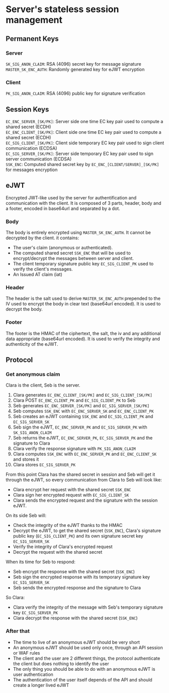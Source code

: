 # Server's stateless session management

## Permanent Keys

### Server
`SK_SIG_ANON_CLAIM`: RSA (4096) secret key for message signature  
`MASTER_SK_ENC_AUTH`: Randomly generated key for eJWT encryption  

### Client
`PK_SIG_ANON_CLAIM`: RSA (4096) public key for signature verification  

## Session Keys
`EC_ENC_SERVER_[SK/PK]`: Server side one time EC key pair used to compute a shared secret (ECDH)  
`EC_ENC_CLIENT_[SK/PK]`: Client side one time EC key pair used to compute a shared secret (ECDH)  
`EC_SIG_CLIENT_[SK/PK]`: Client side temporary EC key pair used to sign client communication (ECDSA)  
`EC_SIG_SERVER_[SK/PK]`: Server side temporary EC key pair used to sign server communication (ECDSA)  
`SSK_ENC`: Computed shared secret key by `EC_ENC_[CLIENT/SERVER]_[SK/PK]` for messages encryption

## eJWT
Encrypted JWT-like used by the server for authentification and communication with the client. It is composed of 3 parts, header, body and a footer, encoded in base64url and separated by a dot.
### Body
The body is entirely encrypted using `MASTER_SK_ENC_AUTH`. It cannot be decrypted by the client. it contains:  
- The user's claim (anonymous or authenticated).
- The computed shared secret `SSK_ENC` that will be used to encrypt/decrypt the messages between server and client.
- The client temporary signature public key `EC_SIG_CLIENT_PK` used to verify the client's messages.
- An Issued AT claim (iat)
### Header
The header is the salt used to derive `MASTER_SK_ENC_AUTH` prepended to the IV used to encrypt the body in clear text (base64url encoded). It is used to decrypt the body.  
### Footer
The footer is the HMAC of the ciphertext, the salt, the iv and any additional data appropriate (base64url encoded). It is used to verify the integrity and authenticity of the eJWT.  

## Protocol

### Get anonymous claim
Clara is the client, Seb is the server.  
  
1. Clara generates `EC_ENC_CLIENT_[SK/PK]` and `EC_SIG_CLIENT_[SK/PK]`
2. Clara POST `EC_ENC_CLIENT_PK` and `EC_SIG_CLIENT_PK` to Seb
3. Seb generates `EC_ENC_SERVER_[SK/PK]` and `EC_SIG_SERVER_[SK/PK]`
4. Seb computes `SSK_ENC` with `EC_ENC_SERVER_SK` and `EC_ENC_CLIENT_PK`
5. Seb creates an eJWT containing `SSK_ENC` and `EC_SIG_CLIENT_PK` and `EC_SIG_SERVER_SK`
6. Seb sign the eJWT,  `EC_ENC_SERVER_PK` and `EC_SIG_SERVER_PK` with `SK_SIG_ANON_CLAIM`
7. Seb returns the eJWT, `EC_ENC_SERVER_PK`, `EC_SIG_SERVER_PK` and the signature to Clara
8. Clara verify the response signature with `PK_SIG_ANON_CLAIM`
9. Clara computes `SSK_ENC` with `EC_ENC_SERVER_PK` and `EC_ENC_CLIENT_SK` and stores it
10. Clara stores `EC_SIG_SERVER_PK`

From this point Clara has the shared secret in session and Seb will get it through the eJWT, so every communication from Clara to Seb will look like:
- Clara encrypt her request with the shared secret `SSK_ENC`
- Clara sign her encrypted request with `EC_SIG_CLIENT_SK`
- Clara sends the encrypted request and the signature with the session eJWT.
  
On its side Seb will:
- Check the integrity of the eJWT thanks to the HMAC
- Decrypt the eJWT, to get the shared secret (`SSK_ENC`), Clara's signature public key (`EC_SIG_CLIENT_PK`) and its own signature secret key `EC_SIG_SERVER_SK`
- Verify the integrity of Clara's encrypted request
- Decrypt the request with the shared secret
  
When its time for Seb to respond:
- Seb encrypt the response with the shared secret (`SSK_ENC`)
- Seb sign the encrypted response with its temporary signature key `EC_SIG_SERVER_SK`
- Seb sends the encrypted response and the signature to Clara
  
So Clara:
- Clara verify the integrity of the message with Seb's temporary signature key `EC_SIG_SERVER_PK`
- Clara decrypt the response with the shared secret (`SSK_ENC`)

### After that
- The time to live of an anonymous eJWT should be very short
- An anonymous eJWT should be used only once, through an API session or WAF rules
- The client and the user are 2 different things, the protocol authenticate the client but does nothing to identify the user
- The only thing you should be able to do with an anonymous eJWT is user authentication
- The authentication of the user itself depends of the API and should create a longer lived eJWT